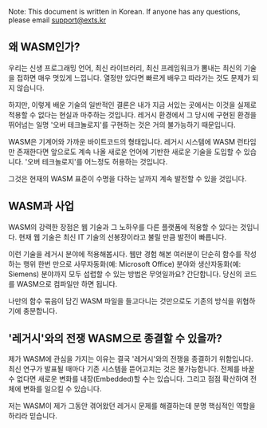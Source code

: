 Note: This document is written in Korean. If anyone has any questions, please email support@exts.kr

## 왜 WASM인가?
우리는 신생 프로그래밍 언어, 최신 라이브러리, 최신 프레임워크가 뽐내는 최신의 기술을 접하면 매우 멋있게 느낍니다. 열정만 있다면 빠르게 배우고 따라가는 것도 문제가 되지 않습니다.

하지만, 이렇게 배운 기술의 일반적인 결론은 내가 지금 서있는 곳에서는 이것을 실제로 적용할 수 없다는 현실과 마주하는 것입니다. 레거시 환경에서 그 당시에 구현된 환경을 뛰어넘는 일명 '오버 테크놀로지'를 구현하는 것은 거의 불가능하기 때문입니다.

WASM은 기계어와 가까운 바이트코드의 형태입니다. 레거시 시스템에 WASM 런타임만 존재한다면 앞으로도 계속 나올 새로운 언어에 기반한 새로운 기술을 도입할 수 있습니다. '오버 테크놀로지'를 어느정도 허용하는 것입니다.

그것은 현재의 WASM 표준이 수명을 다하는 날까지 계속 발전할 수 있을 것입니다.

## WASM과 사업
WASM의 강력한 장점은 웹 기술과 그 노하우를 다른 플랫폼에 적용할 수 있다는 것입니다. 현재 웹 기술은 최신 IT 기술의 선봉장이라고 불릴 만큼 발전이 빠릅니다.

이런 기술을 레거시 분야에 적용해봅시다. 웹만 경험 해본 여러분이 단순히 함수를 작성하는 행위 한번 만으로 사무자동화(예: Microsoft Office) 분야와 생산자동화(예: Siemens) 분야까지 모두 섭렵할 수 있는 방법은 무엇일까요? 간단합니다. 당신의 코드를 WASM으로 컴파일만 하면 됩니다.

나만의 함수 묶음이 담긴 WASM 파일을 들고다니는 것만으로도 기존의 방식을 위협하기에 충분합니다.

## '레거시'와의 전쟁 WASM으로 종결할 수 있을까?
제가 WASM에 관심을 가지는 이유는 결국 '레거시'와의 전쟁을 종결하기 위함입니다. 최신 연구가 발표될 때마다 기존 시스템을 뜯어고치는 것은 불가능합니다. 전체를 바꿀 수 없다면 새로운 변화를 내장(Embedded)할 수는 있습니다. 그리고 점점 확산하여 전체에 변화를 일으킬 수 있습니다.

저는 WASM이 제가 그동안 겪어왔던 레거시 문제를 해결하는데 분명 핵심적인 역할을 하리라 믿습니다.
